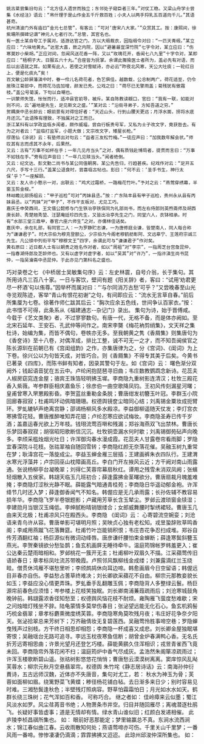 <!-- { "loadSidebar": true } -->
	姚古棻尝集旧句云：“北方佳人遗世而独立；东邻处子窥臣者三年。”对仗工稳。又梁山舟学士尝集《水经注》语云：“帛什理于是山作金五千斤救百姓；小夫人以两手捋乳五百道向千儿。”其语甚奇。
	杭州清波门外有庙曰“金元七总管”，有客云：“可对‘唐宋八大家。’”众赏其工。按：康熙间，徐紫珊所撰碑记谓“神元人七者行次。”总管，其官名也。
	有一医士某自夸工于属对。适游达官之门，方以大缎裁衣，因指缎令对曰：“一匹天青缎。”某立应曰：“六味地黄丸。”达官大喜，款之内院，因以“避暑最宜深竹院”七字令对，某立应曰：“伤寒莫妙小柴胡。”正应对间，忽闻风送花香一阵，又以“玫瑰花开，香闻七八九里”十字令对，某即应曰：“梧桐子大，日服五六十丸。”合座皆为抚掌。余谓此掫揄医士者所为，盖必先有对语，而后以出语就之耳。如果有此人，若使之对雪赋诗，亦必云“昨夜北风寒，天公大吐痰；一轮红日上，便是化痰丸”矣！
	百文敏公龄屏藩滇中时，眷一伶儿名荷花者，色艺俱佳。越数载，公总制两广。荷花适至，仍令居珠江菊部中，而荷花马齿加增，颜发已秃。公戏之曰：“荷尽已无擎雨盖；菊残犹有傲霜枝。”盖公号菊溪，下句以自嘲也。
	一训蒙师失馆，怅怅而行，适冲县官前导，被斥。某自陈教读糊口，官曰：“我有一联，如能对则不问，云‘遍地是先生，足见斯文之盛。’”某对云：“沿街寻弟子，方知吾道之穷。”
	贺耦庚中丞长龄云：眼前景有对得恰好者：“天近山头，行到山腰天更远；月浮水面，捞将水底月还沉。”此语殊有理致，不独属对之工而已。
	浙江某科有以学政监临乡闱者，颇作威福，尝自行板责号军，又私为士子改文字，竟获咎去。有为之对者云：“监临打监军，小题大做；文宗改文字，矮屋长枪。”
	缪莲仙《涂说》云：有塾师出对句云：“益者三友松竹梅。”一徒应声曰：“加我数年解会状。”师叹其有志而虑其不永年，后果然。
	又云：古有“万事不如杯在手；一年几见月当头”之对，偶有质钱赴博局者，提贯而言曰：“万事不如钱在手。”旁有应声音曰：“一年几见赎当头。”闻者绝倒。
	又云：纪文达、彭文勤二尚书与某公同值朝房。某公先告归，行趋甚疾。纪戏作对云：“足开五六尺，手写十三行。”盖某公退食时，尝喜临古帖也。彭曰：“何不云：‘圣手书生，神行太保’乎？”一座解颐。
	又云：友人许小憨示一对，出联云：“鸡犬过霜桥，一路梅花竹叶。”予对之云：“燕莺穿绣幕，半窗玉剪金梭。”
	林岵瞻比部扬祖云：“甲子巡检”可对“丙妹县丞。”按：广东陆丰县有甲子巡检，贵州永从县有丙妹县丞。以“丙妹”对“甲子”，不作干支板对，尤见工巧。
	嘉庆壬申癸酉间，王文僖公懿修与门生铁冶亭铁保同为礼部尚书，而左右侍郎则英煦斋师及胡西庚长龄、秀楚翘秀堃、汪瑟庵廷珍四先生，又皆出冶亭先生之门，同堂六人，衣钵相承。时有“水部三堂三鼎甲，春官六座六师生”之对，亦儒林佳话矣。
	嘉庆中，余在礼部，有同官二人：一为罗静贮志谦，一为唐修庭业谦，皆楚南人，同人每合称为“谦谦君子”。时大宗伯为穆克登额公，少宗伯为今阁老穆鹤舫彰阿、文远皋宁、王莲府宗诚三先生。凡公牍中列衔平写“穆穆文王”四字，余谓此可与“谦谦君子”作对矣。
	黄右原曰：近日都人士有以朝贵之姓名作对者，如以“周祖”对“李宗”，一指周芝台宫詹昆仲，一指春湖侍郎及芝龄师也。又有以虚字对虚字者，如以“吴其”对“许乃”，一指许滇生尚书昆仲，一指吴瀹斋中丞昆仲。于此亦见门第科名之盛也。
巧对录卷之七
	《中桥居士吴敏集句序》云：左史林震，自号介翁，长于集句。其所用诗凡三百八十家。一日与客饮，壁间有题《阳关辞》者，客曰：“试用‘劝君更尽一杯酒’句以侑尊。”因举杯而属对曰：“‘与尔同消万古愁’可乎？”又尝晚春至山光寺览观陈迹，客举“青山有恨花初谢”之句，有间即应云：“流水无言草自春。”前后所集厘为七卷。徐著作师仁跋其后云：“胸次应余五色线，世间争认百家衣。”按：此书惜不可得，此条系从《福建通志--杂记门》录出。
	集句为诗，始于晋傅咸。今载于《艺文类聚》者，不过寥寥数句。有唐一代，无格不备，而是体亦阙如。至北宋石延年、王安石、孔武仲等间作之。南宋李龑《梅花衲剪绡集》，文天祥之集杜诗，始编为集，而皆不偶句，卷帙亦无多。至我朝黄之隽《香屑集》则集唐句为《香奁诗》至十八卷，对偶浑成，排比工整，诚不可无一之才，而不知吾闽侯官之陈长源玔在前朝已有《宫闺组韵》之作，亦集唐律为之，分《宫词》、《闺词》为上下卷。徐兴公以为句皆天成，对皆巧合。则《香屑集》不得专其美于后矣。今黄书已著录《四库》，而陈书鲜有知者，因录其警句于左。如《宫词》云：
	曙色渐分双阙外；钱起语音犹在五云中。卢纶闲抱琵琶寻旧曲；韦庄数教鹦鹉念新诗。花蕊夫人椒房窈窕连金屋；骆宾王珠箔轻明拂玉墀。李商隐九重树影连清汉；杜牧三殿花香入紫薇。岑参群臣相庆嘉鱼乐；徐彦伯一曲空歌降凤钧。王初风传刻漏星河曙；皇甫曾寒入罘罳殿影昏。李贺蓝丝重勒金条脱；曹唐绀发初簪玉叶冠。李群玉小院回廊春寂寂；杜甫鸣环动佩暗珊珊。权德舆镜奁尘暗同心结；刘禹锡金粟妆成扼臂环。罗虬辘轳声绝离宫静；邵谒杨柳风多水殿凉。李益御柳遥随天仗发；李灯宫衣寒拂雪花轻。曹唐推醉唯知弄花钿；卢纶忍寒应欲试梅妆。李商隐圣寿已传千岁酒；盖嘉运春光欲上万年枝。钱珝流莺百啭和残漏；郑谷海燕双飞出禁林。曹唐长乐梦回春寂寂；胡宿昭阳歌断信沉沉。杜牧铜壶漏水何时歇；刘禹锡御苑砧声向晚多。李颀采槛烛烟光吐日；许浑御沟春水漫成霞。花蕊夫人甘露卷帘看雨脚；罗隐宜春深院斗花枝。张祜翠袖自随回雪转；李商隐红颜无奈落花催。吴融玉树九重常在梦；耿湋宫花一落旋成尘。李益玉蝉金雁三层插；王建画裤朱衣四队行。王建渭水寒光浮藻井；卢宗回巫山枕障画高丘。李白门开左掖风云近；方干阙对南山雨露通。张说杨柳亭台凝晚翠；刘得仁芙蓉帘幕扇秋红。谭用之残雪未消双凤阙；张蠙轻烟散入五侯家。韩翃天临玉几班初合；薛逢露拂金茎曙欲分。曹唐扇裁月魄羞难掩；李商隐灯涩秋光静不眠。薛能露气暗通青桂苑；李商隐日华遥动郁金袍。许浑绛节几时还入梦；薛逢御香闻气不知名。韩偓应是无几承雨露；长孙佐辅不教容易损年华。李商隐飞罗半卷银题影；卢藏用芳草长含玉辇尘。罗邺云渡琐窗金牍湿；李建勋月当银汉玉绳低。李绅腻粉晴销银缕合；女郎威舞腰时掣绣裙轻。曹唐玉几由来天北极；杜甫凉风只在殿西头。李商隐
	《闺词》云：
	心寄碧流空婉娈；刘沧语来青鸟许从容。曹唐单影可堪明月照；吴映贞心独有老松知。戎昱蛩辞败草鸣香阁；李咸用燕蹴飞花落舞筵。杜甫竹叶岂能销积恨；韦庄杏花争忍扫成堆。郑谷自传芳酒翻红袖；杨巨源似有微词动绛唇。唐彦谦纤腰怕束金蝉断；薛逢寒鬓斜簪玉燕光。李贺秦镜欲分愁坠鹊；鱼玄机画屏无睡待牵牛。温庭筠锦帐罗帏羞更入；崔公达秦云楚雨暗相和。罗邺桃花一簇开无主；杜甫柳叶双眉久不描。江采蘋莺传旧语娇春日；章孝标凤吐流苏带晚霞。卢照邻风飘柳线金成缕；刘兼露滴红兰玉绕畦。僧贯休鸿雁不堪愁里听；李颀鹧鸪休向耳边啼。韩愈画眉今日空留语；韩偓远目非春亦自伤。李益愁占蓍草终难决；刘长卿欲采蘋花不自由。柳宗元那教妾貌长如玉；李益应没心情更弄珠。罗虬垂手乱翻雕玉佩；李商隐背人多整绿云鬟。杨巨源帘前春色应须惜；岑参楼上花枝笑独眠。刘长卿南浦蒹葭疏雨后；刘沧寒城鼓角晚钟前。韩翃露浓香径知愁至；权德舆风恼花枝不耐烦。雍陶雁飞萤度愁难歇；宋之问烛暗灯残坐不辞。陆龟蒙情多莫举伤春目；张泌望远能无化石心。鱼玄机鸦髻巧梳金翡翠；章孝标麝熏微度绣芙蓉。李商隐寒角莫吹残月夜；韦庄好花争奈夕阳天。张泌拾翠总来芳树下；万齐融倩妆无复碧莲西。吴融莺怜胜事啼空巷；罗隐蝉曳残声过别枝。方干终日相思却相怨；李商隐一杯成喜又成悲。刘长卿金屋独眠堪寄恨；吴融瑶台无路可追寻。李远玉枕夜寒鱼信断；胡曾金炉春满鸭心香。无名氏折芳远寄相思曲；许景光望月还登乞巧楼。薛能黄鹂久住浑相识；戎昱青雀西飞竟未回。李商隐帘外落花闲不扫；温庭筠炉中香气尽成灰。孟浩然朱阁箪凉疏雨过；许浑玉楼歌断碧山遥。张祜树影悠悠花悄悄；曹唐愁云漠漠树离离。窦庠惊风乱飐芙蓉水；柳宗元秋月空悬翡翠帘。权德舆
	朱竹垞《静志居诗话》云：南海孙仲衍蕡诗，五古远师汉魏，近体亦不失唐音，集句对尤工，若：
	秋水为神玉为骨；芙蓉如面柳如眉。绕篱野菜飞黄蝶；糁径杨花铺白毡。去日渐多来日少；别时容易见时难。三湘愁鬓逢秋色；半壁残灯照病容。野草怕霜霜怕日；月光如水水如天。鹤群长绕三珠树；花气浑如百和香。
可称巧合。
	继之者如：
	佳岭瘴来云似墨；蜀江风淡水如罗。风尘荏苒音书绝；人物萧条市井空。归目并随回雁尽；离魂潜逐杜鹃飞。长疑好事皆虚事；道是无情却有情。绿水青山谁似旧；红颜白发递相催。
此庐陵李桢昌祺所集也。
	如：
	眼前好恶那能定；梦里输赢总不真。东涧水流西涧水；锦江春似曲江春。云收雨散知何处；燕语莺啼亦可伤。千里关山千里梦；一番风雨一番啼。惨惨凄凄仍滴滴；霏霏拂拂又迢迢。
此琼州邱浚仲深所集也。
	如：
